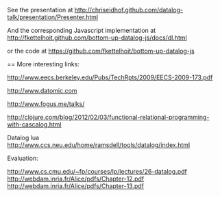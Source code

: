 See the presentation at http://chriseidhof.github.com/datalog-talk/presentation/Presenter.html

And the corresponding Javascript implementation at
http://fkettelhoit.github.com/bottom-up-datalog-js/docs/dl.html

or the code at https://github.com/fkettelhoit/bottom-up-datalog-js

== More interesting links:

http://www.eecs.berkeley.edu/Pubs/TechRpts/2009/EECS-2009-173.pdf

http://www.datomic.com

http://www.fogus.me/talks/

http://clojure.com/blog/2012/02/03/functional-relational-programming-with-cascalog.html

Datalog lua http://www.ccs.neu.edu/home/ramsdell/tools/datalog/index.html

Evaluation:

http://www.cs.cmu.edu/~fp/courses/lp/lectures/26-datalog.pdf
http://webdam.inria.fr/Alice/pdfs/Chapter-12.pdf
http://webdam.inria.fr/Alice/pdfs/Chapter-13.pdf
